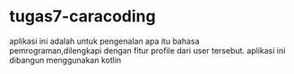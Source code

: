 # tugas7-caracoding
aplikasi ini adalah untuk pengenalan apa itu bahasa pemrograman,dilengkapi dengan fitur profile dari user tersebut.
aplikasi ini dibangun menggunakan kotlin
